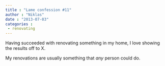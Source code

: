 ```yaml
---
title : "Lame confession #11"
author : "Niklas"
date : "2013-07-03"
categories : 
 - renovating
---
```


Having succeeded with renovating something in my home, I love showing the results off to X.

My renovations are usually something that _any_ person could do.
